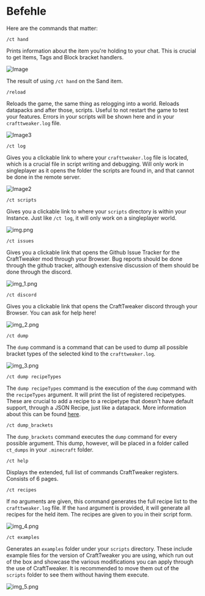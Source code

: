 # Befehle

Here are the commands that matter:

```plaintext
/ct hand
```

Prints information about the item you're holding to your chat. This is crucial to get Items, Tags and Block bracket handlers.

![Image](https://i.blamejared.com/JNpRk.png)

The result of using `/ct hand` on the Sand item.

```plaintext
/reload
```

Reloads the game, the same thing as relogging into a world. Reloads datapacks and after those, scripts. Useful to not restart the game to test your features. Errors in your scripts will be shown here and in your `crafttweaker.log` file.

![Image3](https://blamejared.com/docsImages/commands/reloading.png)

```plaintext
/ct log
```

Gives you a clickable link to where your `crafttweaker.log` file is located, which is a crucial file in script writing and debugging. Will only work in singleplayer as it opens the folder the scripts are found in, and that cannot be done in the remote server.

![Image2](https://blamejared.com/docsImages/commands/log.png)

```plaintext
/ct scripts
```

Gives you a clickable link to where your `scripts` directory is within your Instance. Just like `/ct log`, it will only work on a singleplayer world.

![img.png](https://blamejared.com/docsImages/commands/scripts.png)

```plaintext
/ct issues
```

Gives you a clickable link that opens the Github Issue Tracker for the CraftTweaker mod through your Browser. Bug reports should be done through the github tracker, although extensive discussion of them should be done through the discord.


![img_1.png](https://blamejared.com/docsImages/commands/issues.png)

```plaintext
/ct discord
```

Gives you a clickable link that opens the CraftTweaker discord through your Browser. You can ask for help here!


![img_2.png](https://blamejared.com/docsImages/commands/discord.png)

```plaintext
/ct dump
```

The `dump` command is a command that can be used to dump all possible bracket types of the selected kind to the `crafttweaker.log`.

![img_3.png](https://blamejared.com/docsImages/commands/dump.png)

```plaintext
/ct dump recipeTypes
```

The `dump recipeTypes` command is the execution of the `dump` command with the `recipeTypes` argument. It will print the list of registered recipetypes. These are crucial to add a recipe to a recipetype that doesn't have default support, through a JSON Recipe, just like a datapack. More information about this can be found [here](/mods/other_mods).

```plaintext
/ct dump_brackets
```

The `dump_brackets` command executes the `dump` command for every possible argument. This dump, however, will be placed in a folder called `ct_dumps` in your `.minecraft` folder.

```plaintext
/ct help
```

Displays the extended, full list of commands CraftTweaker registers. Consists of 6 pages.

```plaintext
/ct recipes
```

If no arguments are given, this command generates the full recipe list to the `crafttweaker.log` file. If the `hand` argument is provided, it will generate all recipes for the held item. The recipes are given to you in their script form.

![img_4.png](https://blamejared.com/docsImages/commands/dump_recipes.png)

```plaintext
/ct examples
```

Generates an `examples` folder under your `scripts` directory. These include example files for the version of CraftTweaker you are using, which run out of the box and showcase the various modifications you can apply through the use of CraftTweaker. It is recommended to move them out of the `scripts` folder to see them without having them execute.

![img_5.png](https://blamejared.com/docsImages/commands/examples.png)


